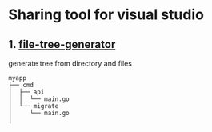 # Sharing tool for visual studio

## 1. [file-tree-generator](https://marketplace.visualstudio.com/items?itemName=Shinotatwu-DS.file-tree-generator)
generate tree from directory and files
```
myapp
├── cmd
│  ├── api
│  │  └── main.go
│  └── migrate
│     └── main.go
│
```
